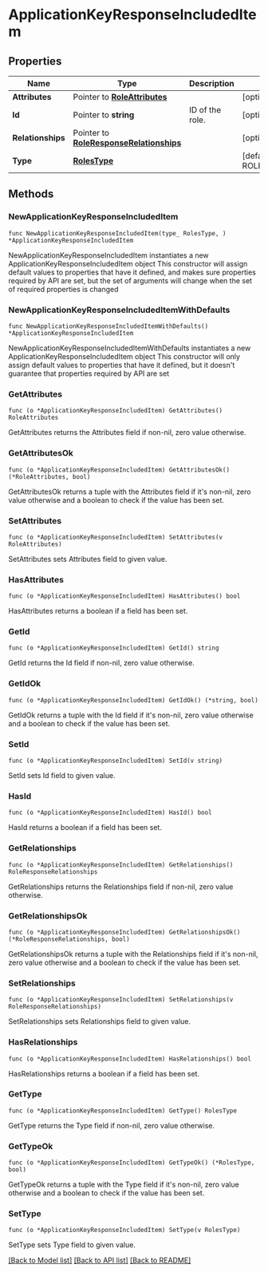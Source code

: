 # ApplicationKeyResponseIncludedItem

## Properties

Name | Type | Description | Notes
---- | ---- | ----------- | ------
**Attributes** | Pointer to [**RoleAttributes**](RoleAttributes.md) |  | [optional] 
**Id** | Pointer to **string** | ID of the role. | [optional] 
**Relationships** | Pointer to [**RoleResponseRelationships**](RoleResponseRelationships.md) |  | [optional] 
**Type** | [**RolesType**](RolesType.md) |  | [default to ROLESTYPE_ROLES]

## Methods

### NewApplicationKeyResponseIncludedItem

`func NewApplicationKeyResponseIncludedItem(type_ RolesType, ) *ApplicationKeyResponseIncludedItem`

NewApplicationKeyResponseIncludedItem instantiates a new ApplicationKeyResponseIncludedItem object
This constructor will assign default values to properties that have it defined,
and makes sure properties required by API are set, but the set of arguments
will change when the set of required properties is changed

### NewApplicationKeyResponseIncludedItemWithDefaults

`func NewApplicationKeyResponseIncludedItemWithDefaults() *ApplicationKeyResponseIncludedItem`

NewApplicationKeyResponseIncludedItemWithDefaults instantiates a new ApplicationKeyResponseIncludedItem object
This constructor will only assign default values to properties that have it defined,
but it doesn't guarantee that properties required by API are set

### GetAttributes

`func (o *ApplicationKeyResponseIncludedItem) GetAttributes() RoleAttributes`

GetAttributes returns the Attributes field if non-nil, zero value otherwise.

### GetAttributesOk

`func (o *ApplicationKeyResponseIncludedItem) GetAttributesOk() (*RoleAttributes, bool)`

GetAttributesOk returns a tuple with the Attributes field if it's non-nil, zero value otherwise
and a boolean to check if the value has been set.

### SetAttributes

`func (o *ApplicationKeyResponseIncludedItem) SetAttributes(v RoleAttributes)`

SetAttributes sets Attributes field to given value.

### HasAttributes

`func (o *ApplicationKeyResponseIncludedItem) HasAttributes() bool`

HasAttributes returns a boolean if a field has been set.

### GetId

`func (o *ApplicationKeyResponseIncludedItem) GetId() string`

GetId returns the Id field if non-nil, zero value otherwise.

### GetIdOk

`func (o *ApplicationKeyResponseIncludedItem) GetIdOk() (*string, bool)`

GetIdOk returns a tuple with the Id field if it's non-nil, zero value otherwise
and a boolean to check if the value has been set.

### SetId

`func (o *ApplicationKeyResponseIncludedItem) SetId(v string)`

SetId sets Id field to given value.

### HasId

`func (o *ApplicationKeyResponseIncludedItem) HasId() bool`

HasId returns a boolean if a field has been set.

### GetRelationships

`func (o *ApplicationKeyResponseIncludedItem) GetRelationships() RoleResponseRelationships`

GetRelationships returns the Relationships field if non-nil, zero value otherwise.

### GetRelationshipsOk

`func (o *ApplicationKeyResponseIncludedItem) GetRelationshipsOk() (*RoleResponseRelationships, bool)`

GetRelationshipsOk returns a tuple with the Relationships field if it's non-nil, zero value otherwise
and a boolean to check if the value has been set.

### SetRelationships

`func (o *ApplicationKeyResponseIncludedItem) SetRelationships(v RoleResponseRelationships)`

SetRelationships sets Relationships field to given value.

### HasRelationships

`func (o *ApplicationKeyResponseIncludedItem) HasRelationships() bool`

HasRelationships returns a boolean if a field has been set.

### GetType

`func (o *ApplicationKeyResponseIncludedItem) GetType() RolesType`

GetType returns the Type field if non-nil, zero value otherwise.

### GetTypeOk

`func (o *ApplicationKeyResponseIncludedItem) GetTypeOk() (*RolesType, bool)`

GetTypeOk returns a tuple with the Type field if it's non-nil, zero value otherwise
and a boolean to check if the value has been set.

### SetType

`func (o *ApplicationKeyResponseIncludedItem) SetType(v RolesType)`

SetType sets Type field to given value.



[[Back to Model list]](../README.md#documentation-for-models) [[Back to API list]](../README.md#documentation-for-api-endpoints) [[Back to README]](../README.md)



